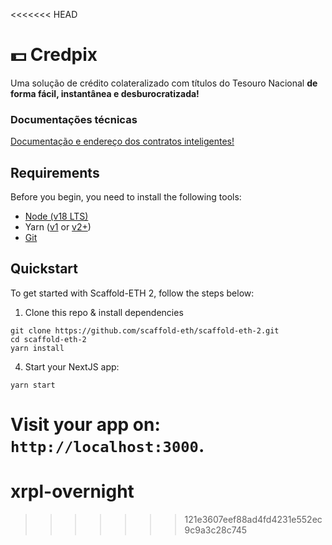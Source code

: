 <<<<<<< HEAD
# 💵 Credpix 

Uma solução de crédito colateralizado com títulos do Tesouro Nacional **de forma fácil, instantânea e desburocratizada!**
### Documentações técnicas
[Documentação e endereço dos contratos inteligentes!](./docs/smartContracts.md)

## Requirements

Before you begin, you need to install the following tools:

- [Node (v18 LTS)](https://nodejs.org/en/download/)
- Yarn ([v1](https://classic.yarnpkg.com/en/docs/install/) or [v2+](https://yarnpkg.com/getting-started/install))
- [Git](https://git-scm.com/downloads)

## Quickstart

To get started with Scaffold-ETH 2, follow the steps below:

1. Clone this repo & install dependencies

```
git clone https://github.com/scaffold-eth/scaffold-eth-2.git
cd scaffold-eth-2
yarn install
```

4. Start your NextJS app:

```
yarn start
```

Visit your app on: `http://localhost:3000`.
=======
# xrpl-overnight
>>>>>>> 121e3607eef88ad4fd4231e552ec9c9a3c28c745
